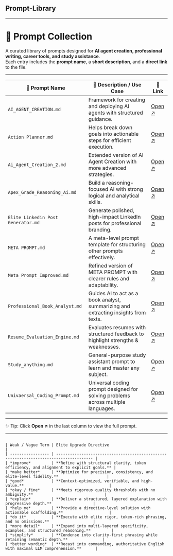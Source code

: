 ## Prompt-Library

---

# 📂 Prompt Collection

A curated library of prompts designed for **AI agent creation, professional writing, career tools, and study assistance**.  
Each entry includes the **prompt name**, a **short description**, and a **direct link** to the file.  

---

| 📑 Prompt Name | 📝 Description / Use Case | 🔗 Link |
|----------------|----------------------------|---------|
| `AI_AGENT_CREATION.md`        | Framework for creating and deploying AI agents with structured guidance.                | [Open ↗](https://github.com/aditya452007/Prompt-Library/blob/main/PROMPTS/AI_AGENT_CREATION.md) |
| `Action Planner.md`           | Helps break down goals into actionable steps for efficient execution.                   | [Open ↗](https://github.com/aditya452007/Prompt-Library/blob/main/PROMPTS/Action%20Planner.md) |
| `Ai_Agent_Creation_2.md`      | Extended version of AI Agent Creation with more advanced strategies.                    | [Open ↗](https://github.com/aditya452007/Prompt-Library/blob/main/PROMPTS/Ai_Agent_Creation_2.md) |
| `Apex_Grade_Reasoning_Ai.md`  | Build a reasoning-focused AI with strong logical and analytical skills.                  | [Open ↗](https://github.com/aditya452007/Prompt-Library/blob/main/PROMPTS/Apex_Grade_Reasoning_Ai.md) |
| `Elite Linkedin Post Generator.md` | Generate polished, high-impact LinkedIn posts for professional branding.             | [Open ↗](https://github.com/aditya452007/Prompt-Library/blob/main/PROMPTS/Elite%20Linkedin%20Post%20Generator%20.md) |
| `META PROMPT.md`              | A meta-level prompt template for structuring other prompts effectively.                 | [Open ↗](https://github.com/aditya452007/Prompt-Library/blob/main/PROMPTS/META%20PROMPT%20.md) |
| `Meta_Prompt_Improved.md`     | Refined version of META PROMPT with clearer rules and adaptability.                      | [Open ↗](https://github.com/aditya452007/Prompt-Library/blob/main/PROMPTS/Meta_Prompt_Improved.md) |
| `Professional_Book_Analyst.md`| Guides AI to act as a book analyst, summarizing and extracting insights from texts.      | [Open ↗](https://github.com/aditya452007/Prompt-Library/blob/main/PROMPTS/Professional_Book_Analyst.md) |
| `Resume_Evaluation_Engine.md` | Evaluates resumes with structured feedback to highlight strengths & weaknesses.          | [Open ↗](https://github.com/aditya452007/Prompt-Library/blob/main/PROMPTS/Resume_Evaluation_Engine.md) |
| `Study_anything.md`           | General-purpose study assistant prompt to learn and master any subject.                  | [Open ↗](https://github.com/aditya452007/Prompt-Library/blob/main/PROMPTS/Study_anything.md) |
| `Univaersal_Coding_Prompt.md` | Universal coding prompt designed for solving problems across multiple languages.         | [Open ↗](https://github.com/aditya452007/Prompt-Library/blob/main/PROMPTS/Univaersal_Coding_Prompt.md) |

---

✨ Tip: Click **Open ↗** in the last column to view the full prompt.  




---
```

| Weak / Vague Term | Elite Upgrade Directive                                                                |
| ----------------- | -------------------------------------------------------------------------------------- |
| *improve*         | **Refine with structural clarity, token efficiency, and alignment to explicit goals.** |
| *make better*     | **Optimize for precision, consistency, and elite-level fidelity.**                     |
| *good*            | **Context-optimized, verifiable, and high-value.**                                     |
| *okay / fine*     | **Meets rigorous quality thresholds with no ambiguity.**                               |
| *explain*         | **Deliver a structured, layered explanation with progressive depth.**                  |
| *help me*         | **Provide a directive-level solution with actionable scaffolding.**                    |
| *do it*           | **Execute with elite rigor, token-rich phrasing, and no omissions.**                   |
| *more detail*     | **Expand into multi-layered specificity, examples, and structured reasoning.**         |
| *simplify*        | **Condense into clarity-first phrasing while retaining semantic depth.**               |
| *better wording*  | **Recast into commanding, authoritative English with maximal LLM comprehension.**      |


```
